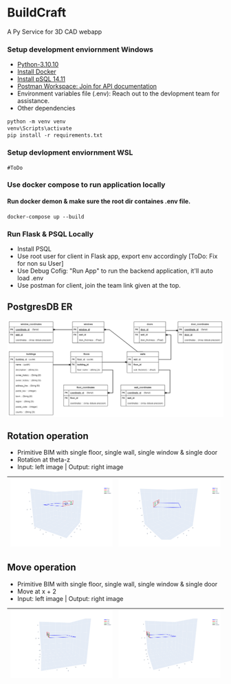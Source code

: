 # BuildCraft 
A Py Service for 3D CAD webapp

### Setup development enviornment Windows
- [Python-3.10.10](https://www.python.org/downloads/release/python-31010/)
- [Install Docker](https://docs.docker.com/desktop/install/windows-install/)
- [Install pSQL 14.11](https://www.enterprisedb.com/downloads/postgres-postgresql-downloads)
- [Postman Workspace: Join for API documentation](https://app.getpostman.com/join-team?invite_code=ab699dca615cd7cdf3c0a7ac2555945a&target_code=0daec711d0eec3598b07db967dd612df)
- Environment variables file (.env): Reach out to the devlopment team for assistance.
- Other dependencies
```
python -m venv venv
venv\Scripts\activate
pip install -r requirements.txt
```

### Setup devlopment enviornment WSL
```
#ToDo 
```

### Use docker compose to run application locally
#### Run docker demon & make sure the root dir containes .env file.
```
docker-compose up --build
```

### Run Flask & PSQL Locally
- Install PSQL
- Use root user for client in Flask app, export env accordingly [ToDo: Fix for non su User]
- Use Debug Cofig: "Run App" to run the backend application, it'll auto load .env
- Use postman for client, join the team link given at the top.

## PostgresDB ER
<img src="https://raw.githubusercontent.com/OmkarShidore/BIMCraft/master/assests/static_assests/stealth.png" alt="GitHub Logo" style="width: 800px;"/>

## Rotation operation
- Primitive BIM with single floor, single wall, single window & single door 
- Rotation at theta-z
- Input: left image | Output: right image

![Image 1](https://raw.githubusercontent.com/OmkarShidore/BIMCraft/master/assests/static_assests/rotate1.png) | ![Image 2](https://raw.githubusercontent.com/OmkarShidore/BIMCraft/master/assests/static_assests/rotate2.png)
--- | ---


## Move operation
- Primitive BIM with single floor, single wall, single window & single door 
- Move at x + 2
- Input: left image | Output: right image

![Image 1](https://raw.githubusercontent.com/OmkarShidore/BIMCraft/master/assests/static_assests/move1.png) | ![Image 2](https://raw.githubusercontent.com/OmkarShidore/BIMCraft/master/assests/static_assests/move2.png)
--- | ---